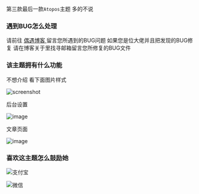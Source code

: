 第三款最后一款`Atopos`主题 多的不说 

### 遇到BUG怎么处理

请前往 <a href="https://ouyu.me/" > 偶遇博客 </a> 留言您所遇到的BUG问题 如果您是位大佬并且把发现的BUG修复 请在博客关于里找寻邮箱留言您所修复的BUG文件 

### 该主题拥有什么功能

不想介绍 看下面图片样式

![screenshot](https://github.com/user-attachments/assets/09eda556-aad0-403b-b06f-3e784b2c972a)

后台设置

![image](https://github.com/user-attachments/assets/4465d5a3-ea6e-4a50-a783-f2b45dace3f2)

文章页面

![image](https://github.com/user-attachments/assets/501f0e70-baf3-49c6-869c-e152e4eb2014)

### 喜欢这主题怎么鼓励她

![支付宝](https://github.com/user-attachments/assets/f2d4ba84-7527-4bc2-a24a-98e6d6d092c0)

![微信](https://github.com/user-attachments/assets/ef99ab52-76f6-46d0-a663-7eb88ef961dc)
